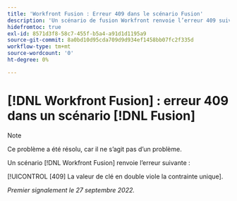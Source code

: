 ```yaml
---
title: 'Workfront Fusion : Erreur 409 dans le scénario Fusion'
description: 'Un scénario de fusion Workfront renvoie l’erreur 409 suivante : La valeur de clé en double enfreint une contrainte unique.'
hidefromtoc: true
exl-id: 8571d3f8-58c7-455f-b5a4-a91d1d1195a9
source-git-commit: 8a0bd10d95cda709d9d934ef1458bb07fc2f335d
workflow-type: tm+mt
source-wordcount: '0'
ht-degree: 0%

---
```


# [!DNL Workfront Fusion] : erreur 409 dans un scénario [!DNL Fusion]

>[!NOTE]
>
>Ce problème a été résolu, car il ne s’agit pas d’un problème.

Un scénario [!DNL Workfront Fusion] renvoie l’erreur suivante :

[!UICONTROL [409] La valeur de clé en double viole la contrainte unique].

_Premier signalement le 27 septembre 2022._
